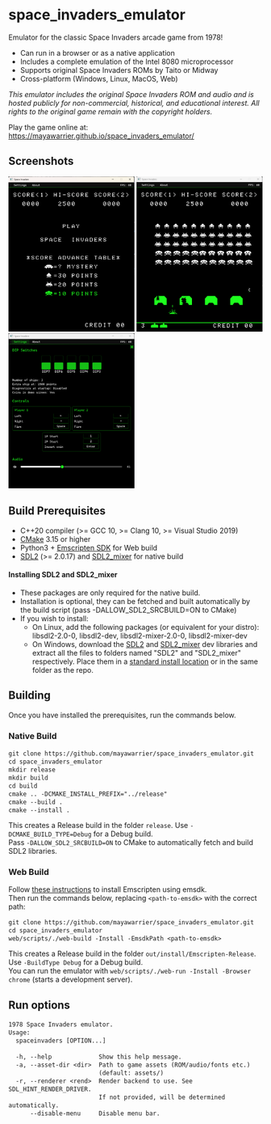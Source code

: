 # space_invaders_emulator

Emulator for the classic Space Invaders arcade game from 1978!  
- Can run in a browser or as a native application
- Includes a complete emulation of the Intel 8080 microprocessor
- Supports original Space Invaders ROMs by Taito or Midway
- Cross-platform (Windows, Linux, MacOS, Web)

*This emulator includes the original Space Invaders ROM and audio and is hosted publicly for non-commercial, 
historical, and educational interest. All rights to the original game remain with the copyright holders.*

Play the game online at: https://mayawarrier.github.io/space_invaders_emulator/

## Screenshots
<p float="left">
<img src=".github/game2.png" width="250">
<img src=".github/game.png" width="250">
<img src=".github/settings.png" width="250">
</p>

## Build Prerequisites
- C++20 compiler (>= GCC 10, >= Clang 10, >= Visual Studio 2019)
- [CMake](https://cmake.org/) 3.15 or higher
- Python3 + [Emscripten SDK](https://github.com/emscripten-core/emsdk) for Web build
- [SDL2](https://github.com/libsdl-org/SDL) (>= 2.0.17) and 
  [SDL2_mixer](https://github.com/libsdl-org/SDL_mixer) for native build

#### Installing SDL2 and SDL2_mixer
- These packages are only required for the native build.
- Installation is optional, they can be fetched and built automatically by the build script
  (pass -DALLOW_SDL2_SRCBUILD=ON to CMake)
- If you wish to install:
   - On Linux, add the following packages (or equivalent for your distro):   
	 libsdl2-2.0-0, libsdl2-dev, libsdl2-mixer-2.0-0, libsdl2-mixer-dev 
   - On Windows, download the [SDL2](https://github.com/libsdl-org/SDL/releases/download/release-2.30.3/SDL2-devel-2.30.3-VC.zip) 
	 and [SDL2_mixer](https://github.com/libsdl-org/SDL_mixer/releases/download/release-2.8.0/SDL2_mixer-devel-2.8.0-VC.zip) dev libraries and extract
   all the files to folders named "SDL2" and "SDL2_mixer" respectively. 
   Place them in a [standard install location](https://cmake.org/cmake/help/latest/variable/CMAKE_SYSTEM_PREFIX_PATH.html#variable:CMAKE_SYSTEM_PREFIX_PATH) or in the same folder as the repo.

## Building
Once you have installed the prerequisites, run the commands below.

### Native Build
```
git clone https://github.com/mayawarrier/space_invaders_emulator.git
cd space_invaders_emulator
mkdir release
mkdir build
cd build
cmake .. -DCMAKE_INSTALL_PREFIX="../release"
cmake --build .
cmake --install .
```
This creates a Release build in the folder `release`. Use `-DCMAKE_BUILD_TYPE=Debug` for a Debug build.    
Pass `-DALLOW_SDL2_SRCBUILD=ON` to CMake to automatically fetch and build SDL2 libraries.

### Web Build
Follow [these instructions](https://emscripten.org/docs/getting_started/downloads.html) to install Emscripten using emsdk.     
Then run the commands below, replacing `<path-to-emsdk>` with the correct path:
```
git clone https://github.com/mayawarrier/space_invaders_emulator.git
cd space_invaders_emulator
web/scripts/./web-build -Install -EmsdkPath <path-to-emsdk>
```
This creates a Release build in the folder `out/install/Emscripten-Release`. Use `-BuildType Debug` for a Debug build.      
You can run the emulator with `web/scripts/./web-run -Install -Browser chrome` (starts a development server).

## Run options
```
1978 Space Invaders emulator.
Usage:
  spaceinvaders [OPTION...]

  -h, --help             Show this help message.
  -a, --asset-dir <dir>  Path to game assets (ROM/audio/fonts etc.)
                         (default: assets/)
  -r, --renderer <rend>  Render backend to use. See SDL_HINT_RENDER_DRIVER.
                         If not provided, will be determined automatically.
      --disable-menu     Disable menu bar.

```
